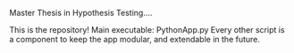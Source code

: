 Master Thesis in Hypothesis Testing....

This is the repository!
Main executable: PythonApp.py
Every other script is a component to keep the app modular, and extendable in the future. 
